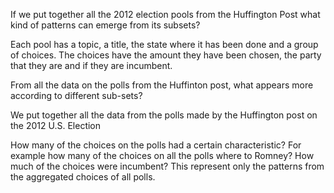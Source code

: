 If we put together all the 2012 election pools from the Huffington Post what kind of patterns can emerge from its subsets?

Each pool has a topic, a title, the state where it has been done and a group of choices. The choices have the amount they have been chosen, the party that they are and if they are incumbent.


<p>From all the data on the polls from the Huffinton post, what appears more according to different sub-sets?</p>

<p>We put together all the data from the polls made by the Huffington post on the 2012 U.S. Election </p>

<p>How many of the choices on the polls had a certain characteristic? For example how many of the choices on all the polls where to Romney? How much of the choices were incumbent? This represent only the patterns from the aggregated choices of all polls.</p>